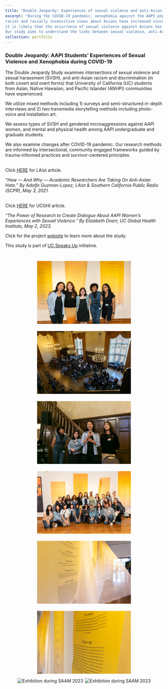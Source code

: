 ```yaml
---
title: "Double Jeopardy: Experiences of sexual violence and anti-Asian racism among AAPI students"
excerpt: "During the COVID-19 pandemic, xenophobia against the AAPI population has increased dramatically. Close to 40% of participants from a national study conducted in 2020 said
racist and racially insensitive views about Asians have increased since the start of pandemic (Pew Research Center 2020). With the rapid increase of reported hate-crimes,
it is likely that the occurrence of sexual violence against Asians has increased as well, simultaneously creating hostile environments that deter survivors from seeking support.
Our study aims to understand the links between sexual violence, anti-Asian racism, mental health, and help seeking behaviors among AAPI college students."
collection: portfolio
---
```


### Double Jeopardy: AAPI Students’ Experiences of Sexual Violence and Xenophobia during COVID-19

The Double Jeopardy Study examines intersections of sexual violence and sexual harassment (SVSH), and anti-Asian racism and discrimination (in both covert and overt forms) that University of California (UC) students from Asian, Native Hawaiian, and Pacific Islander (ANHPI) communities have experienced.

We utilize mixed methods including 1) surveys and semi-structured in-depth interviews and 2) two transmedia storytelling methods including photo-voice and installation art.

We assess types of SVSH and gendered microaggressions against AAPI women, and mental and physical health among AAPI undergraduate and graduate students. 

We also examine changes after COVID-19 pandemic. Our research methods are informed by intersectional, community engaged frameworks guided by trauma-informed practices and survivor-centered principles.

<br> Click [HERE](https://laist.com/news/education/campus-anti-asian-hate) for LAist article.

_“How — And Why — Academic Researchers Are Taking On Anti-Asian Hate.” By Adolfo Guzman-Lopez, LAist & Southern California Public Radio (SCPR), May 3, 2021._ 

<br> Click [HERE](https://www.ucghi.universityofcalifornia.edu/news/power-of-research-create-dialogue-about-aapi-womens-experiences-sexual-violence) for UCGHI article.

_“The Power of Research to Create Dialogue About AAPI Women’s Experiences with Sexual Violence.” By Elizabeth Doerr, UC Global Health Institute, May 2, 2023._ 

Click for the project [website](https://www.doublejeopardystudy.org/) to learn more about the study.

This study is part of [UC Speaks Up](http://www.ucspeaksup.org) initiative.

<br>
<div style="text-align:center;">
  <img src='/images/Double Jeopardy Exhibtion  Panel-101.jpg' alt="Exhibition during SAAM 2023" style="width:300px; margin:10px;">
  <img src='/images/Double Jeopardy Exhibtion  Panel-109.jpg' alt="Exhibition during SAAM 2023" style="width:300px; margin:10px;">
  <img src='/images/Double Jeopardy Exhibtion  Panel-201.jpg' alt="Exhibition during SAAM 2023" style="width:300px; margin:10px;">
  <img src='/images/Double Jeopardy Exhibtion  Panel-226.jpg' alt="Exhibition during SAAM 2023" style="width:300px; margin:10px;">
  <img src='/images/Double Jeopardy Exhibtion  Panel-29.jpg' alt="Exhibition during SAAM 2023" style="width:300px; margin:10px;">
  <img src='/images/Double Jeopardy Exhibtion  Panel-18.jpg' alt="Exhibition during SAAM 2023" style="width:300px; margin:10px;">
  <img src='/images/djintro.jpg' alt="Exhibition during SAAM 2023" style="width:450px; margin:1px;">
  <img src='/images/dj2.jpg' alt="Exhibition during SAAM 2023" style="width:450px; margin:1px;">
</div>
